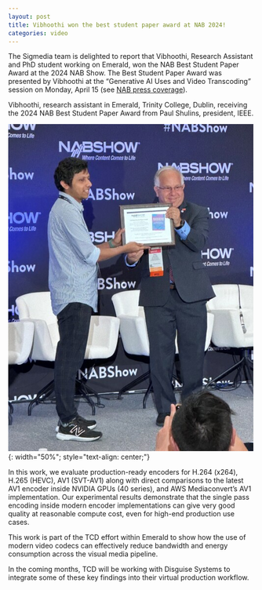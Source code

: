 ```yaml
---
layout: post
title: Vibhoothi won the best student paper award at NAB 2024!
categories: video
---
```



The Sigmedia team is delighted to report that Vibhoothi, Research Assistant and
PhD student working on Emerald, won the NAB Best Student Paper Award at the 2024
NAB Show. The Best Student Paper Award was presented by Vibhoothi at the “Generative AI Uses and
Video Transcoding” session on Monday, April 15 (see [NAB press coverage](https://nabpilot.org/nab-and-ieeebts-partner-to-present-best-student-paper-award/)).


Vibhoothi, research assistant in Emerald, Trinity College, Dublin, receiving the
2024 NAB Best Student Paper Award from Paul Shulins, president, IEEE.

![Best Paper](/assets/images/posts/best_paper_nab24.png){: width="50%"; style="text-align: center;"}



In this work, we evaluate production-ready encoders for H.264 (x264), H.265
(HEVC), AV1 (SVT-AV1) along with direct comparisons to the latest AV1 encoder
inside NVIDIA GPUs (40 series), and AWS Mediaconvert’s AV1 implementation. Our
experimental results demonstrate that the single pass encoding inside modern
encoder implementations can give very good quality at reasonable compute cost,
even for high-end production use cases.



This work is part of the TCD effort within Emerald to show how the use of modern video codecs can effectively reduce bandwidth and energy consumption across the visual media pipeline. 

In the coming months, TCD will be working with Disguise Systems to integrate
some of these key findings into their virtual production workflow.



